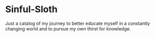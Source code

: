 # Sinful-Sloth
Just a catalog of my journey to better educate myself in a constantly changing world and to pursue my own thirst for knowledge.
